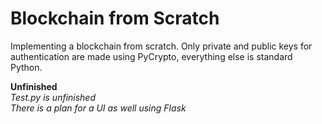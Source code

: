 # Blockchain from Scratch
Implementing a blockchain from scratch. 
Only private and public keys for authentication are made using PyCrypto, everything else is standard Python.  

**Unfinished**  
_Test.py is unfinished_  
_There is a plan for a UI as well using Flask_  

